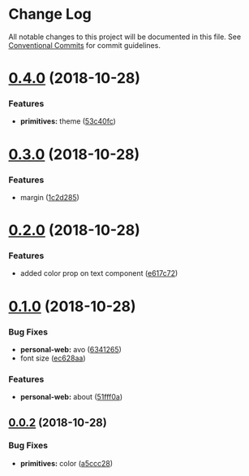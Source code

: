 # Change Log

All notable changes to this project will be documented in this file.
See [Conventional Commits](https://conventionalcommits.org) for commit guidelines.

<a name="0.4.0"></a>
# [0.4.0](https://github.com/christoferolaison/christoferolaison/compare/personal-web@0.3.0...personal-web@0.4.0) (2018-10-28)


### Features

* **primitives:** theme ([53c40fc](https://github.com/christoferolaison/christoferolaison/commit/53c40fc))





<a name="0.3.0"></a>
# [0.3.0](https://github.com/christoferolaison/christoferolaison/compare/personal-web@0.2.0...personal-web@0.3.0) (2018-10-28)


### Features

* margin ([1c2d285](https://github.com/christoferolaison/christoferolaison/commit/1c2d285))





<a name="0.2.0"></a>
# [0.2.0](https://github.com/christoferolaison/christoferolaison/compare/personal-web@0.1.0...personal-web@0.2.0) (2018-10-28)


### Features

* added color prop on text component ([e617c72](https://github.com/christoferolaison/christoferolaison/commit/e617c72))





<a name="0.1.0"></a>
# [0.1.0](https://github.com/christoferolaison/christoferolaison/compare/personal-web@0.0.2...personal-web@0.1.0) (2018-10-28)


### Bug Fixes

* **personal-web:** avo ([6341265](https://github.com/christoferolaison/christoferolaison/commit/6341265))
* font size ([ec628aa](https://github.com/christoferolaison/christoferolaison/commit/ec628aa))


### Features

* **personal-web:** about ([51fff0a](https://github.com/christoferolaison/christoferolaison/commit/51fff0a))





<a name="0.0.2"></a>
## [0.0.2](https://github.com/christoferolaison/christoferolaison/compare/personal-web@0.0.2-"next-71c921".0...personal-web@0.0.2) (2018-10-28)


### Bug Fixes

* **primitives:** color ([a5ccc28](https://github.com/christoferolaison/christoferolaison/commit/a5ccc28))
